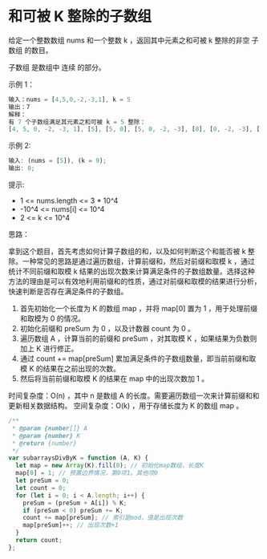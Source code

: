 # 和可被 K 整除的子数组

给定一个整数数组 nums 和一个整数 k ，返回其中元素之和可被 k 整除的非空 子数组 的数目。

子数组 是数组中 连续 的部分。

示例 1：

```js
输入：nums = [4,5,0,-2,-3,1], k = 5
输出：7
解释：
有 7 个子数组满足其元素之和可被 k = 5 整除：
[4, 5, 0, -2, -3, 1], [5], [5, 0], [5, 0, -2, -3], [0], [0, -2, -3], [-2, -3]
```

示例 2:

```js
输入: (nums = [5]), (k = 9);
输出: 0;
```

提示:

- 1 <= nums.length <= 3 \* 10^4
- -10^4 <= nums[i] <= 10^4
- 2 <= k <= 10^4

思路：

拿到这个题目，首先考虑如何计算子数组的和，以及如何判断这个和能否被 k 整除。一种常见的思路是通过遍历数组，计算前缀和，然后对前缀和取模 k ，通过统计不同前缀和取模 k 结果的出现次数来计算满足条件的子数组数量。选择这种方法的理由是可以有效地利用前缀和的性质，通过对前缀和取模的结果进行分析，快速判断是否存在满足条件的子数组。

1. 首先初始化一个长度为 K 的数组 map ，并将 map[0] 置为 1 ，用于处理前缀和取模为 0 的情况。
2. 初始化前缀和 preSum 为 0 ，以及计数器 count 为 0 。
3. 遍历数组 A ，计算当前的前缀和 preSum ，对其取模 K ，如果结果为负数则加上 K 进行修正。
4. 通过 count += map[preSum] 累加满足条件的子数组数量，即当前前缀和取模 K 的结果在之前出现的次数。
5. 然后将当前前缀和取模 K 的结果在 map 中的出现次数加 1 。

时间复杂度：O(n) ，其中 n 是数组 A 的长度。需要遍历数组一次来计算前缀和和更新相关数据结构。
空间复杂度：O(k) ，用于存储长度为 K 的数组 map 。

```js
/**
 * @param {number[]} A
 * @param {number} K
 * @return {number}
 */
var subarraysDivByK = function (A, K) {
  let map = new Array(K).fill(0); // 初始化map数组，长度K
  map[0] = 1; // 预置边界情况，第0项1。其他项0
  let preSum = 0;
  let count = 0;
  for (let i = 0; i < A.length; i++) {
    preSum = (preSum + A[i]) % K;
    if (preSum < 0) preSum += K;
    count += map[preSum]; // 索引是mod，值是出现次数
    map[preSum]++; // 出现次数+1
  }
  return count;
};
```

